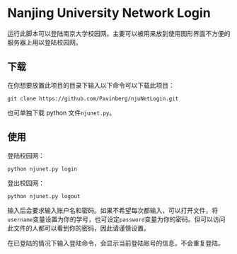 # Nanjing University Network Login

运行此脚本可以登陆南京大学校园网。主要可以被用来放到使用图形界面不方便的服务器上用以登陆校园网。

## 下载

在你想要放置此项目的目录下输入以下命令可以下载此项目：

```
git clone https://github.com/Pavinberg/njuNetLogin.git
```

也可单独下载 python 文件`njunet.py`。

## 使用

登陆校园网：

```
python njunet.py login
```

登出校园网：

```
python njunet.py logout
```

输入后会要求输入账户名和密码。如果不希望每次都输入，可以打开文件，将`username`变量设置为你的学号，也可设定`password`变量为你的密码。但可以访问此文件的人都可以看到你的密码，因此请谨慎设置。

在已登陆的情况下输入登陆命令，会显示当前登陆账号的信息，不会重复登陆。
